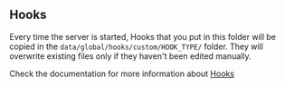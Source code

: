 ## Hooks

Every time the server is started, Hooks that you put in this folder will be copied in the `data/global/hooks/custom/HOOK_TYPE/` folder.
They will overwrite existing files only if they haven't been edited manually.

Check the documentation for more information about [Hooks](https://botpress.com/docs/build/code#hooks)
